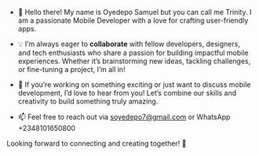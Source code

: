 - 👋 Hello there! 
   My name is Oyedepo Samuel but you can call me Trinity. I am a passionate Mobile Developer with a 
   love for crafting user-friendly apps. 


- 💡 I’m always eager to **collaborate** with fellow developers, designers, and tech enthusiasts who 
  share a passion for building impactful mobile experiences. Whether it’s brainstorming new ideas, 
  tackling challenges, or fine-tuning a project, I’m all in! 


- 👯 If you’re working on something exciting or just want to discuss mobile development, I’d love to 
  hear from you! Let’s combine our skills and creativity to build something truly amazing.


- 📫 Feel free to reach out via soyedepo7@gmail.com or WhatsApp +2348101650800

Looking forward to connecting and creating together! 🚀



